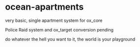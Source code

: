 # ocean-apartments
very basic, single apartment system for ox_core

Police Raid system and ox_target conversion pending 

do whatever the hell you want to it, the world is your playground
